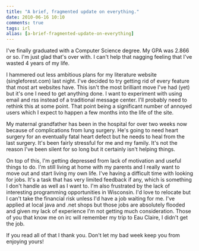 ```yaml
---
title: "A brief, fragmented update on everything."
date: 2010-06-16 10:10
comments: true
tags: irl
alias: [a-brief-fragmented-update-on-everything]
---
```

I've finally graduated with a Computer Science degree. My GPA was 2.866 or so. I'm just glad that's over with. I can't help that nagging feeling that I've wasted 4 years of my life.

I hammered out less ambitious plans for my literature website (singleforest.com) last night. I've decided to try getting rid of every feature that most art websites have. This isn't the most brilliant move I've had (yet) but it's one I need to get anything done. I want to experiment with using email and rss instead of a traditional message center. I'll probably need to rethink this at some point. That point being a significant number of annoyed users which I expect to happen a few months into the life of the site.

My maternal grandfather has been in the hospital for over two weeks now because of complications from lung surgery. He's going to need heart surgery for an eventually fatal heart defect but he needs to heal from the last surgery. It's been fairly stressful for me and my family. It's not the reason I've been silent for so long but it certainly isn't helping things.

On top of this, I'm getting depressed from lack of motivation and useful things to do. I'm still living at home with my parents and I really want to move out and start living my own life. I've having a difficult time with looking for jobs. It's a task that has very limited feedback if any, which is something I don't handle as well as I want to. I'm also frustrated by the lack of interesting programming opportunities in Wisconsin. I'd love to relocate but I can't take the financial risk unless I'd have a job waiting for me. I've applied at local java and .net shops but those jobs are absolutely flooded and given my lack of experience I'm not getting much consideration. Those of you that know me on irc will remember my trip to Eau Claire, I didn't get the job.

If you read all of that I thank you. Don't let my bad week keep you from enjoying yours!
